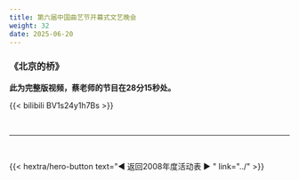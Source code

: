 ```yaml
---
title: 第六届中国曲艺节开幕式文艺晚会
weight: 32
date: 2025-06-20
---
```


### 《北京的桥》

**此为完整版视频，蔡老师的节目在28分15秒处。**

{{< bilibili BV1s24y1h7Bs >}}


<br>
<hr>
<br>

{{< hextra/hero-button text="◀ 返回2008年度活动表 ▶ " link="../" >}}